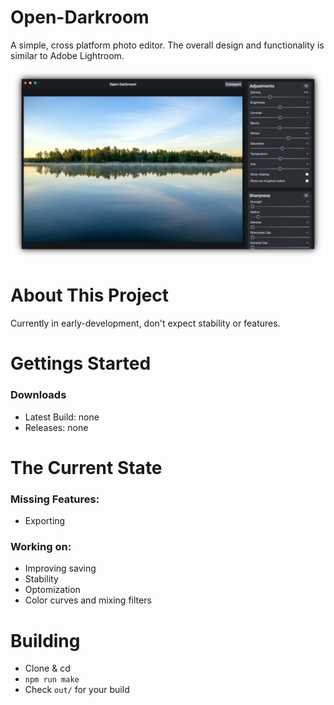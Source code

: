 # Open-Darkroom
A simple, cross platform photo editor. The overall design and functionality is similar to Adobe Lightroom.

![screenshot](/readme/screenshot.png)

# About This Project
Currently in early-development, don't expect stability or features.

# Gettings Started
### Downloads
* Latest Build:  none
* Releases: none

# The Current State
### Missing Features:
* Exporting

### Working on:
* Improving saving
* Stability
* Optomization
* Color curves and mixing filters

# Building
* Clone & cd
* `npm run make`
* Check `out/` for your build
